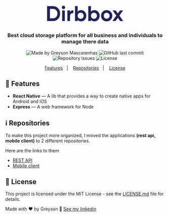 <div align="center">
  <img src="./.github/logo.png" width="250px" alt="Dirbbox"/>
</div>

<h3 align="center">
  Best cloud storage platform for all business and individuals to manage there data
</h3>

<div align="center">
  <img alt="Made by Greyson Mascarenhas" src="https://img.shields.io/badge/made%20by-Greyson%20Mascarenhas-%23567DF4"/>
  <img alt="GitHub last commit" src="https://img.shields.io/github/last-commit/greysonmrx/dirbbox?color=%23567DF4">
  <img alt="Repository issues" src="https://img.shields.io/github/issues/greysonmrx/dirbbox?color=%23567DF4">
  <img alt="License" src="https://img.shields.io/badge/license-MIT-%23567DF4"/>
</div>

<p align="center">
  <a href="#rocket-features">Features</a>&nbsp;&nbsp;&nbsp;|&nbsp;&nbsp;&nbsp;
  <a href="#information_source-repositories">Repositories</a>&nbsp;&nbsp;&nbsp;|&nbsp;&nbsp;&nbsp;
  <a href="#memo-license">License</a>
</p>

## :rocket: Features

- **React Native** — A lib that provides a way to create native apps for Android and iOS
- **Express** — A web framework for Node

## :information_source: Repositories

To make this project more organized, I moved the applications **(rest api, mobile client)** to 2 different repositories.

Here are the links to them

- [REST API](https://github.com/greysonmrx/dirbbox-backend)
- [Mobile client](https://github.com/greysonmrx/dirbbox-mobile)

## :memo: License

This project is licensed under the MIT License - see the [LICENSE.md](./LICENSE.md) file for details.

Made with :hearts: by Greyson :wave: [See my linkedin](https://www.linkedin.com/in/greyson-mascarenhas-5a21ab1a2/)
